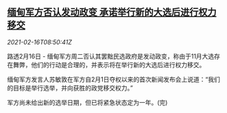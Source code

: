 <!--1614867796000-->
[缅甸军方否认发动政变 承诺举行新的大选后进行权力移交](https://cn.reuters.com/article/myanmar-military-deny-coup-0216-idCNKBS2AG0PT)
------

<div><i>2021-02-16T08:50:41Z</i></div><p>路透2月16日 - 缅甸军方周二否认其罢黜民选政府是发动政变，称由于11月大选存在舞弊，他们的行动是合理的，并表示将在举行新的大选后进行权力移交。</p><p>缅甸军方发言人苏敏敦在军方自2月1日夺权以来的首次新闻发布会上说道：“我们的目标是举行选举，并向获胜的政党移交权力。”</p><p>军方尚未给出新的选举日期，但已将紧急状态定为一年。(完)</p>
